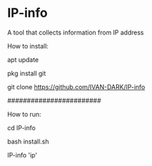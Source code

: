 # IP-info
A tool that collects information from IP address

How to install:

apt update

pkg install git

git clone https://github.com/IVAN-DARK/IP-info

########################


How to run:

cd IP-info

bash install.sh

IP-info 'ip'

